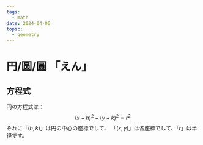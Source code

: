 ```yaml
---
tags:
  - math
date: 2024-04-06
topic:
  - geometry
---
```

# 円/圆/圓 「えん」

## 方程式

円の方程式は：
$$
(x-h)^2+(y+k)^2=r^2
$$
それに「$(h,k)$」は円の中心の座標でして、
「$(x,y)$」は各座標でして、「$r$」は半径です。